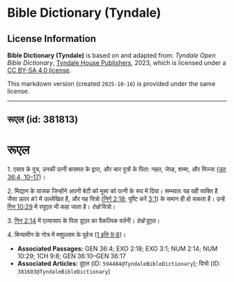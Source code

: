 # Bible Dictionary (Tyndale)

## License Information

**Bible Dictionary (Tyndale)** is based on and adapted from: _Tyndale Open Bible Dictionary_, [Tyndale House Publishers](https://tyndaleopenresources.com/), 2023, which is licensed under a [CC BY-SA 4.0 license](https://creativecommons.org/licenses/by-sa/4.0/legalcode.en).

This markdown version (created `2025-10-16`) is provided under the same license.



--------------------------------

## रूएल (id: 381813)

रूएल
====

1\. एसाव के पुत्र, उनकी पत्नी बासमत के द्वारा, और चार पुत्रों के पिता: नहत, जेरह, शम्मा, और मिज्जा ([उत् 36:4, 10–17](https://ref.ly/Gen36:4,Gen36:10-Gen36:17))।

2\. मिद्यान के याजक जिन्होंने अपनी बेटी को मूसा को पत्नी के रूप में दिया। सम्भवतः यह वही व्यक्ति है जैसा ऊपर \#1 में उल्लेखित है, और यह यित्रो ([निर्ग 2:18](https://ref.ly/Exod2:18); पुष्टि करें [3:1](https://ref.ly/Exod3:1)) के समान ही हो सकता है। उन्हें [गिन 10:29](https://ref.ly/Num10:29) में रघूएल भी कहा जाता है। *देखें* यित्रो।

3\. [गिन 2:14](https://ref.ly/Num2:14) में एल्यासाप के पिता दूएल का वैकल्पिक वर्तनी। *देखें* दूएल।

4\. बिन्यामीन के गोत्र में मशुल्लाम के पूर्वज ([1 इति 9:8](https://ref.ly/1Chr9:8))।

* **Associated Passages:** GEN 36:4; EXO 2:18; EXO 3:1; NUM 2:14; NUM 10:29; 1CH 9:8; GEN 36:10–GEN 36:17
* **Associated Articles:** दूएल (ID: `594484@TyndaleBibleDictionary`); यित्रो (ID: `381603@TyndaleBibleDictionary`)

